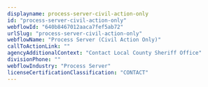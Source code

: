 ```yaml
---
displayname: process-server-civil-action-only
id: "process-server-civil-action-only"
webflowId: "640b8467012aaca7fef5ab72"
urlSlug: "process-server-civil-action-only"
webflowName: "Process Server (Civil Action Only)"
callToActionLink: ""
agencyAdditionalContext: "Contact Local County Sheriff Office"
divisionPhone: ""
webflowIndustry: "Process Server"
licenseCertificationClassification: "CONTACT"
---
```

